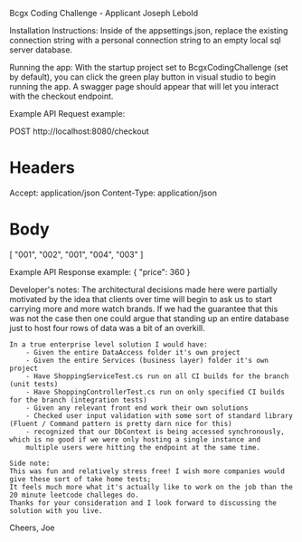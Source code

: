Bcgx Coding Challenge - Applicant Joseph Lebold

Installation Instructions:
	Inside of the appsettings.json, replace the existing connection string with a personal connection string to
	an empty local sql server database.
 
Running the app:
	With the startup project set to BcgxCodingChallenge (set by default), you can click the green play button in visual studio to begin
	running the app. A swagger page should appear that will let you interact with the checkout endpoint.


Example API Request example:

POST http://localhost:8080/checkout
# Headers
Accept: application/json
Content-Type: application/json
# Body
[ "001", "002", "001", "004", "003" ]

Example API Response example:
{ "price": 360 }


Developer's notes:
	The architectural decisions made here were partially motivated by the idea that clients over time will begin to ask
	us to start carrying more and more watch brands. If we had the guarantee that this was not the case then one could
	argue that standing up an entire database just to host four rows of data was a bit of an overkill.

	In a true enterprise level solution I would have:
		- Given the entire DataAccess folder it's own project
		- Given the entire Services (business layer) folder it's own project
		- Have ShoppingServiceTest.cs run on all CI builds for the branch (unit tests)
		- Have ShoppingControllerTest.cs run on only specified CI builds for the branch (integration tests)
		- Given any relevant front end work their own solutions
		- Checked user input validation with some sort of standard library (Fluent / Command pattern is pretty darn nice for this)
		- recognized that our DbContext is being accessed synchronously, which is no good if we were only hosting a single instance and
		multiple users were hitting the endpoint at the same time.

	Side note:
	This was fun and relatively stress free! I wish more companies would give these sort of take home tests;
	It feels much more what it's actually like to work on the job than the 20 minute leetcode challeges do.
	Thanks for your consideration and I look forward to discussing the solution with you live.

Cheers,
Joe